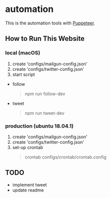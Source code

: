 
# automation
This is the automation tools with [Puppeteer](https://pptr.dev/).

## How to Run This Website
### local (macOS)
1. create 'configs/mailgun-config.json'  
1. create 'configs/twitter-config.json'  
1. start script
- follow
    > npm run follow-dev
- tweet
    > npm run tweet-dev

### production (ubuntu 18.04.1)
1. create 'configs/mailgun-config.json'  
1. create 'configs/twitter-config.json'  
1. set-up crontab
    > crontab configs/crontab/crontab.config

## TODO
- implement tweet
- update readme

